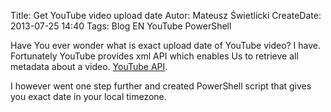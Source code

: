 Title: Get YouTube video upload date
Autor: Mateusz Świetlicki
CreateDate: 2013-07-25 14:40
Tags:	Blog
		EN
		YouTube
		PowerShell

Have You ever wonder what is exact upload date of YouTube video? I have. 
Fortunately YouTube provides xml API which enables Us to retrieve all metadata about a video. [YouTube API](https://developers.google.com/youtube/2.0/developers_guide_protocol_video_entries).

I however went one step further and created PowerShell script that gives you exact date in your local timezone.

<script src="https://gist.github.com/mswietlicki/6079077.js"></script>